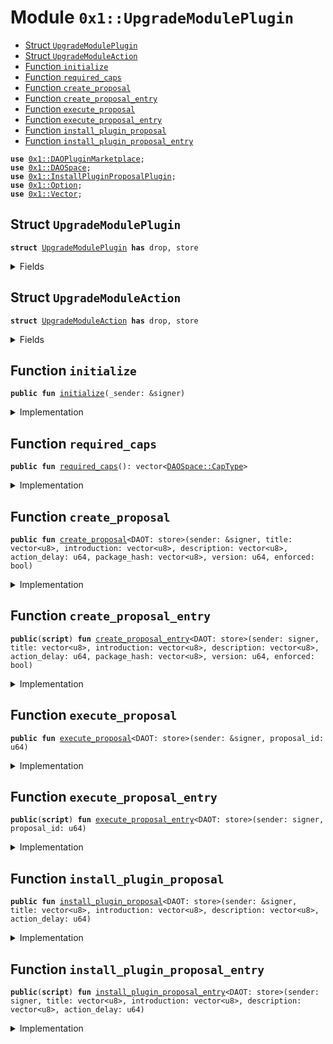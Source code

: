 
<a name="0x1_UpgradeModulePlugin"></a>

# Module `0x1::UpgradeModulePlugin`



-  [Struct `UpgradeModulePlugin`](#0x1_UpgradeModulePlugin_UpgradeModulePlugin)
-  [Struct `UpgradeModuleAction`](#0x1_UpgradeModulePlugin_UpgradeModuleAction)
-  [Function `initialize`](#0x1_UpgradeModulePlugin_initialize)
-  [Function `required_caps`](#0x1_UpgradeModulePlugin_required_caps)
-  [Function `create_proposal`](#0x1_UpgradeModulePlugin_create_proposal)
-  [Function `create_proposal_entry`](#0x1_UpgradeModulePlugin_create_proposal_entry)
-  [Function `execute_proposal`](#0x1_UpgradeModulePlugin_execute_proposal)
-  [Function `execute_proposal_entry`](#0x1_UpgradeModulePlugin_execute_proposal_entry)
-  [Function `install_plugin_proposal`](#0x1_UpgradeModulePlugin_install_plugin_proposal)
-  [Function `install_plugin_proposal_entry`](#0x1_UpgradeModulePlugin_install_plugin_proposal_entry)


<pre><code><b>use</b> <a href="DAOPluginMarketplace.md#0x1_DAOPluginMarketplace">0x1::DAOPluginMarketplace</a>;
<b>use</b> <a href="DAOSpace.md#0x1_DAOSpace">0x1::DAOSpace</a>;
<b>use</b> <a href="InstallPluginProposalPlugin.md#0x1_InstallPluginProposalPlugin">0x1::InstallPluginProposalPlugin</a>;
<b>use</b> <a href="Option.md#0x1_Option">0x1::Option</a>;
<b>use</b> <a href="Vector.md#0x1_Vector">0x1::Vector</a>;
</code></pre>



<a name="0x1_UpgradeModulePlugin_UpgradeModulePlugin"></a>

## Struct `UpgradeModulePlugin`



<pre><code><b>struct</b> <a href="UpgradeModulePlugin.md#0x1_UpgradeModulePlugin">UpgradeModulePlugin</a> <b>has</b> drop, store
</code></pre>



<details>
<summary>Fields</summary>


<dl>
<dt>
<code>dummy_field: bool</code>
</dt>
<dd>

</dd>
</dl>


</details>

<a name="0x1_UpgradeModulePlugin_UpgradeModuleAction"></a>

## Struct `UpgradeModuleAction`



<pre><code><b>struct</b> <a href="UpgradeModulePlugin.md#0x1_UpgradeModulePlugin_UpgradeModuleAction">UpgradeModuleAction</a> <b>has</b> drop, store
</code></pre>



<details>
<summary>Fields</summary>


<dl>
<dt>
<code>package_hash: vector&lt;u8&gt;</code>
</dt>
<dd>

</dd>
<dt>
<code>version: u64</code>
</dt>
<dd>

</dd>
<dt>
<code>enforced: bool</code>
</dt>
<dd>

</dd>
</dl>


</details>

<a name="0x1_UpgradeModulePlugin_initialize"></a>

## Function `initialize`



<pre><code><b>public</b> <b>fun</b> <a href="UpgradeModulePlugin.md#0x1_UpgradeModulePlugin_initialize">initialize</a>(_sender: &signer)
</code></pre>



<details>
<summary>Implementation</summary>


<pre><code><b>public</b> <b>fun</b> <a href="UpgradeModulePlugin.md#0x1_UpgradeModulePlugin_initialize">initialize</a>(_sender: &signer) {
    <b>let</b> witness = <a href="UpgradeModulePlugin.md#0x1_UpgradeModulePlugin">UpgradeModulePlugin</a>{};

    <a href="DAOPluginMarketplace.md#0x1_DAOPluginMarketplace_register_plugin">DAOPluginMarketplace::register_plugin</a>&lt;<a href="UpgradeModulePlugin.md#0x1_UpgradeModulePlugin">UpgradeModulePlugin</a>&gt;(
        &witness,
        b"<a href="UpgradeModulePlugin.md#0x1_UpgradeModulePlugin">0x1::UpgradeModulePlugin</a>",
        b"The plugin for upgrade <b>module</b>.",
        <a href="Option.md#0x1_Option_none">Option::none</a>(),
    );

    <b>let</b> implement_extpoints = <a href="Vector.md#0x1_Vector_empty">Vector::empty</a>&lt;vector&lt;u8&gt;&gt;();
    <b>let</b> depend_extpoints = <a href="Vector.md#0x1_Vector_empty">Vector::empty</a>&lt;vector&lt;u8&gt;&gt;();

    <a href="DAOPluginMarketplace.md#0x1_DAOPluginMarketplace_publish_plugin_version">DAOPluginMarketplace::publish_plugin_version</a>&lt;<a href="UpgradeModulePlugin.md#0x1_UpgradeModulePlugin">UpgradeModulePlugin</a>&gt;(
        &witness,
        b"v0.1.0",
        *&implement_extpoints,
        *&depend_extpoints,
        b"inner-plugin://upgrade-<b>module</b>-plugin",
    );
}
</code></pre>



</details>

<a name="0x1_UpgradeModulePlugin_required_caps"></a>

## Function `required_caps`



<pre><code><b>public</b> <b>fun</b> <a href="UpgradeModulePlugin.md#0x1_UpgradeModulePlugin_required_caps">required_caps</a>(): vector&lt;<a href="DAOSpace.md#0x1_DAOSpace_CapType">DAOSpace::CapType</a>&gt;
</code></pre>



<details>
<summary>Implementation</summary>


<pre><code><b>public</b> <b>fun</b> <a href="UpgradeModulePlugin.md#0x1_UpgradeModulePlugin_required_caps">required_caps</a>(): vector&lt;CapType&gt; {
    <b>let</b> caps = <a href="Vector.md#0x1_Vector_singleton">Vector::singleton</a>(<a href="DAOSpace.md#0x1_DAOSpace_proposal_cap_type">DAOSpace::proposal_cap_type</a>());
    <a href="Vector.md#0x1_Vector_push_back">Vector::push_back</a>(&<b>mut</b> caps, <a href="DAOSpace.md#0x1_DAOSpace_upgrade_module_cap_type">DAOSpace::upgrade_module_cap_type</a>());
    caps
}
</code></pre>



</details>

<a name="0x1_UpgradeModulePlugin_create_proposal"></a>

## Function `create_proposal`



<pre><code><b>public</b> <b>fun</b> <a href="UpgradeModulePlugin.md#0x1_UpgradeModulePlugin_create_proposal">create_proposal</a>&lt;DAOT: store&gt;(sender: &signer, title: vector&lt;u8&gt;, introduction: vector&lt;u8&gt;, description: vector&lt;u8&gt;, action_delay: u64, package_hash: vector&lt;u8&gt;, version: u64, enforced: bool)
</code></pre>



<details>
<summary>Implementation</summary>


<pre><code><b>public</b> <b>fun</b> <a href="UpgradeModulePlugin.md#0x1_UpgradeModulePlugin_create_proposal">create_proposal</a>&lt;DAOT: store&gt;(sender: &signer, title:vector&lt;u8&gt;, introduction:vector&lt;u8&gt;, description: vector&lt;u8&gt;, action_delay:u64, package_hash: vector&lt;u8&gt;, version: u64, enforced: bool) {
    <b>let</b> witness = <a href="UpgradeModulePlugin.md#0x1_UpgradeModulePlugin">UpgradeModulePlugin</a>{};
    <b>let</b> cap = <a href="DAOSpace.md#0x1_DAOSpace_acquire_proposal_cap">DAOSpace::acquire_proposal_cap</a>&lt;DAOT, <a href="UpgradeModulePlugin.md#0x1_UpgradeModulePlugin">UpgradeModulePlugin</a>&gt;(&witness);
    <b>let</b> action = <a href="UpgradeModulePlugin.md#0x1_UpgradeModulePlugin_UpgradeModuleAction">UpgradeModuleAction</a>{
        package_hash,
        version,
        enforced
    };
    <a href="DAOSpace.md#0x1_DAOSpace_create_proposal">DAOSpace::create_proposal</a>&lt;
        DAOT,
        <a href="UpgradeModulePlugin.md#0x1_UpgradeModulePlugin">UpgradeModulePlugin</a>,
        <a href="UpgradeModulePlugin.md#0x1_UpgradeModulePlugin_UpgradeModuleAction">UpgradeModuleAction</a>&gt;(&cap, sender, action, title, introduction, description, action_delay, <a href="Option.md#0x1_Option_none">Option::none</a>&lt;u8&gt;());
}
</code></pre>



</details>

<a name="0x1_UpgradeModulePlugin_create_proposal_entry"></a>

## Function `create_proposal_entry`



<pre><code><b>public</b>(<b>script</b>) <b>fun</b> <a href="UpgradeModulePlugin.md#0x1_UpgradeModulePlugin_create_proposal_entry">create_proposal_entry</a>&lt;DAOT: store&gt;(sender: signer, title: vector&lt;u8&gt;, introduction: vector&lt;u8&gt;, description: vector&lt;u8&gt;, action_delay: u64, package_hash: vector&lt;u8&gt;, version: u64, enforced: bool)
</code></pre>



<details>
<summary>Implementation</summary>


<pre><code><b>public</b> (<b>script</b>) <b>fun</b> <a href="UpgradeModulePlugin.md#0x1_UpgradeModulePlugin_create_proposal_entry">create_proposal_entry</a> &lt;DAOT: store&gt;(sender: signer, title:vector&lt;u8&gt;, introduction:vector&lt;u8&gt;, description: vector&lt;u8&gt;, action_delay:u64, package_hash: vector&lt;u8&gt;, version: u64, enforced: bool) {
    <a href="UpgradeModulePlugin.md#0x1_UpgradeModulePlugin_create_proposal">create_proposal</a>&lt;DAOT&gt;(&sender, title, introduction, description, action_delay, package_hash, version, enforced);
}
</code></pre>



</details>

<a name="0x1_UpgradeModulePlugin_execute_proposal"></a>

## Function `execute_proposal`



<pre><code><b>public</b> <b>fun</b> <a href="UpgradeModulePlugin.md#0x1_UpgradeModulePlugin_execute_proposal">execute_proposal</a>&lt;DAOT: store&gt;(sender: &signer, proposal_id: u64)
</code></pre>



<details>
<summary>Implementation</summary>


<pre><code><b>public</b> <b>fun</b> <a href="UpgradeModulePlugin.md#0x1_UpgradeModulePlugin_execute_proposal">execute_proposal</a>&lt;DAOT: store&gt;(sender: &signer, proposal_id: u64) {
    <b>let</b> witness = <a href="UpgradeModulePlugin.md#0x1_UpgradeModulePlugin">UpgradeModulePlugin</a>{};
    <b>let</b> proposal_cap =
        <a href="DAOSpace.md#0x1_DAOSpace_acquire_proposal_cap">DAOSpace::acquire_proposal_cap</a>&lt;DAOT, <a href="UpgradeModulePlugin.md#0x1_UpgradeModulePlugin">UpgradeModulePlugin</a>&gt;(&witness);
    <b>let</b> upgrade_module_cap =
        <a href="DAOSpace.md#0x1_DAOSpace_acquire_upgrade_module_cap">DAOSpace::acquire_upgrade_module_cap</a>&lt;DAOT, <a href="UpgradeModulePlugin.md#0x1_UpgradeModulePlugin">UpgradeModulePlugin</a>&gt;(&witness);

    <b>let</b> <a href="UpgradeModulePlugin.md#0x1_UpgradeModulePlugin_UpgradeModuleAction">UpgradeModuleAction</a>{
        package_hash,
        version,
        enforced
    } = <a href="DAOSpace.md#0x1_DAOSpace_execute_proposal">DAOSpace::execute_proposal</a>&lt;
        DAOT,
        <a href="UpgradeModulePlugin.md#0x1_UpgradeModulePlugin">UpgradeModulePlugin</a>,
        <a href="UpgradeModulePlugin.md#0x1_UpgradeModulePlugin_UpgradeModuleAction">UpgradeModuleAction</a>&gt;(&proposal_cap, sender, proposal_id);
    <a href="DAOSpace.md#0x1_DAOSpace_submit_upgrade_plan">DAOSpace::submit_upgrade_plan</a>&lt;DAOT, <a href="UpgradeModulePlugin.md#0x1_UpgradeModulePlugin">UpgradeModulePlugin</a>&gt;(&<b>mut</b> upgrade_module_cap, package_hash, version, enforced);
}
</code></pre>



</details>

<a name="0x1_UpgradeModulePlugin_execute_proposal_entry"></a>

## Function `execute_proposal_entry`



<pre><code><b>public</b>(<b>script</b>) <b>fun</b> <a href="UpgradeModulePlugin.md#0x1_UpgradeModulePlugin_execute_proposal_entry">execute_proposal_entry</a>&lt;DAOT: store&gt;(sender: signer, proposal_id: u64)
</code></pre>



<details>
<summary>Implementation</summary>


<pre><code><b>public</b> (<b>script</b>) <b>fun</b> <a href="UpgradeModulePlugin.md#0x1_UpgradeModulePlugin_execute_proposal_entry">execute_proposal_entry</a>&lt;DAOT: store&gt;(sender: signer, proposal_id: u64) {
    <a href="UpgradeModulePlugin.md#0x1_UpgradeModulePlugin_execute_proposal">execute_proposal</a>&lt;DAOT&gt;(&sender, proposal_id);
}
</code></pre>



</details>

<a name="0x1_UpgradeModulePlugin_install_plugin_proposal"></a>

## Function `install_plugin_proposal`



<pre><code><b>public</b> <b>fun</b> <a href="UpgradeModulePlugin.md#0x1_UpgradeModulePlugin_install_plugin_proposal">install_plugin_proposal</a>&lt;DAOT: store&gt;(sender: &signer, title: vector&lt;u8&gt;, introduction: vector&lt;u8&gt;, description: vector&lt;u8&gt;, action_delay: u64)
</code></pre>



<details>
<summary>Implementation</summary>


<pre><code><b>public</b> <b>fun</b> <a href="UpgradeModulePlugin.md#0x1_UpgradeModulePlugin_install_plugin_proposal">install_plugin_proposal</a>&lt;DAOT:store&gt;(sender:&signer, title:vector&lt;u8&gt;, introduction:vector&lt;u8&gt;, description: vector&lt;u8&gt;, action_delay:u64){
    <a href="InstallPluginProposalPlugin.md#0x1_InstallPluginProposalPlugin_create_proposal">InstallPluginProposalPlugin::create_proposal</a>&lt;DAOT, <a href="UpgradeModulePlugin.md#0x1_UpgradeModulePlugin">UpgradeModulePlugin</a>&gt;(sender,<a href="UpgradeModulePlugin.md#0x1_UpgradeModulePlugin_required_caps">required_caps</a>(), title, introduction,  description, action_delay);
}
</code></pre>



</details>

<a name="0x1_UpgradeModulePlugin_install_plugin_proposal_entry"></a>

## Function `install_plugin_proposal_entry`



<pre><code><b>public</b>(<b>script</b>) <b>fun</b> <a href="UpgradeModulePlugin.md#0x1_UpgradeModulePlugin_install_plugin_proposal_entry">install_plugin_proposal_entry</a>&lt;DAOT: store&gt;(sender: signer, title: vector&lt;u8&gt;, introduction: vector&lt;u8&gt;, description: vector&lt;u8&gt;, action_delay: u64)
</code></pre>



<details>
<summary>Implementation</summary>


<pre><code><b>public</b> (<b>script</b>) <b>fun</b> <a href="UpgradeModulePlugin.md#0x1_UpgradeModulePlugin_install_plugin_proposal_entry">install_plugin_proposal_entry</a>&lt;DAOT:store&gt;(sender:signer, title:vector&lt;u8&gt;, introduction:vector&lt;u8&gt;, description: vector&lt;u8&gt;, action_delay:u64){
    <a href="UpgradeModulePlugin.md#0x1_UpgradeModulePlugin_install_plugin_proposal">install_plugin_proposal</a>&lt;DAOT&gt;(&sender, title, introduction, description, action_delay);
}
</code></pre>



</details>
